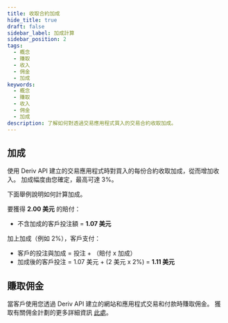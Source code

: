 ```yaml
---
title: 收取合約加成
hide_title: true
draft: false
sidebar_label: 加成計算
sidebar_position: 2
tags:
  - 概念
  - 賺取
  - 收入
  - 佣金
  - 加成
keywords:
  - 概念
  - 賺取
  - 收入
  - 佣金
  - 加成
description: 了解如何對透過交易應用程式買入的交易合約收取加成。
---
```


## 加成

使用 Deriv API 建立的交易應用程式時對買入的每份合約收取加成，從而增加收入。 加成幅度由您確定，最高可達 3%。

下面舉例說明如何計算加成。

要獲得 **2.00 美元** 的賠付：

- 不含加成的客戶投注額 = **1.07 美元**

加上加成（例如 2%），客戶支付：

- 客戶的投注與加成 = 投注 + （賠付 x 加成）
- 加成後的客戶投注 = 1.07 美元 + (2 美元 x 2%) = **1.11 美元**

## 賺取佣金

當客戶使用您透過 Deriv API 建立的網站和應用程式交易和付款時賺取佣金。 獲取有關佣金計劃的更多詳細資訊 [此處](https://www.deriv.com/partners/affiliate-ib)。
